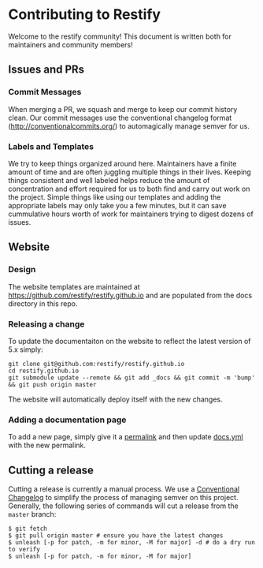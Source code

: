 # Contributing to Restify

Welcome to the restify community! This document is written both for maintainers and community members!

## Issues and PRs

### Commit Messages

When merging a PR, we squash and merge to keep our commit history clean. Our commit messages use the conventional changelog format (http://conventionalcommits.org/) to automagically manage semver for us.

### Labels and Templates

We try to keep things organized around here. Maintainers have a finite amount of time and are often juggling multiple things in their lives. Keeping things consistent and well labeled helps reduce the amount of concentration and effort required for us to both find and carry out work on the project. Simple things like using our templates and adding the appropriate labels may only take you a few minutes, but it can save cummulative hours worth of work for maintainers trying to digest dozens of issues.

## Website

### Design

The website templates are maintained at https://github.com/restify/restify.github.io and are populated from the docs directory in this repo.

### Releasing a change

To update the documentaiton on the website to reflect the latest version of 5.x simply:

```
git clone git@github.com:restify/restify.github.io
cd restify.github.io
git submodule update --remote && git add _docs && git commit -m 'bump' && git push origin master
```

The website will automatically deploy itself with the new changes.

### Adding a documentation page

To add a new page, simply give it a [permalink](https://github.com/restify/node-restify/blob/94fe715173ffcebd8814bed7e17a22a24fac4ae8/docs/index.md) and then update [docs.yml](https://github.com/restify/restify.github.io/blob/master/_data/docs.yml) with the new permalink.

## Cutting a release

Cutting a release is currently a manual process. We use a [Conventional Changelog](http://conventionalcommits.org/) to simplify the process of managing semver on this project. Generally, the following series of commands will cut a release from the `master` branch:

```
$ git fetch
$ git pull origin master # ensure you have the latest changes
$ unleash [-p for patch, -m for minor, -M for major] -d # do a dry run to verify
$ unleash [-p for patch, -m for minor, -M for major]
```
